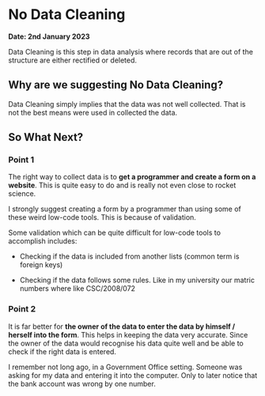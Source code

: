 # No Data Cleaning
**Date: 2nd January 2023**

Data Cleaning is this step in data analysis where records that are out of the structure
are either rectified or deleted.

## Why are we suggesting **No Data Cleaning**?

Data Cleaning simply implies that the data was not well collected. That is not the best 
means were used in collected the data.

## So What Next?

### Point 1
The right way to collect data is to **get a programmer and create a form on a website**. 
This is quite easy to do and is really not even close to rocket science.

I strongly suggest creating a form by a programmer than using some of these weird low-code
tools. This is because of validation.

Some validation which can be quite difficult for low-code tools to accomplish includes:

* Checking if the data is included from another lists (common term is foreign keys)

* Checking if the data follows some rules. Like in my university our matric numbers where like CSC/2008/072

### Point 2
It is far better for **the owner of the data to enter the data by himself / herself into the form**.
This helps in keeping the data very accurate. Since the owner of the data would recognise his data
quite well and be able to check if the right data is entered.

I remember not long ago, in a Government Office setting. Someone was asking for my data and entering it into 
the computer. Only to later notice that the bank account was wrong by one number.